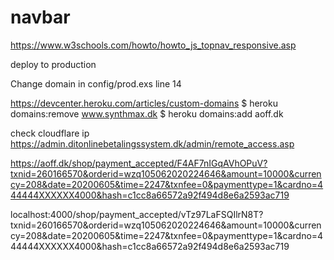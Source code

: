 # navbar
https://www.w3schools.com/howto/howto_js_topnav_responsive.asp

deploy to production

Change domain in config/prod.exs line 14


https://devcenter.heroku.com/articles/custom-domains
$ heroku domains:remove www.synthmax.dk
$ heroku domains:add aoff.dk

check cloudflare ip
https://admin.ditonlinebetalingssystem.dk/admin/remote_access.asp



https://aoff.dk/shop/payment_accepted/F4AF7nIGqAVhOPuV?txnid=260166570&orderid=wzq105062020224646&amount=10000&currency=208&date=20200605&time=2247&txnfee=0&paymenttype=1&cardno=444444XXXXXX4000&hash=c1cc8a66572a92f494d8e6a2593ac719



localhost:4000/shop/payment_accepted/vTz97LaFSQIlrN8T?txnid=260166570&orderid=wzq105062020224646&amount=10000&currency=208&date=20200605&time=2247&txnfee=0&paymenttype=1&cardno=444444XXXXXX4000&hash=c1cc8a66572a92f494d8e6a2593ac719

